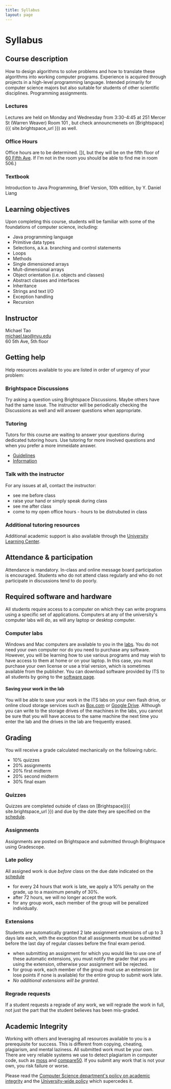 ```yaml
---
title: Syllabus
layout: page
---
```


# Syllabus

## Course description

How to design algorithms to solve problems and how to translate these algorithms into working computer programs. Experience is acquired through projects in a high-level programming language. Intended primarily for computer science majors but also suitable for students of other scientific disciplines. Programming assignments.


### Lectures

Lectures are held on Monday and Wednesday from 3:30-4:45 at
251 Mercer St (Warren Weaver) Room 101
, but check announcmenets on [Brightspace]({{ site.brightspace_url }}) as well.


### Office Hours
Office hours are to be determined.
[](, but they will be on the fifth floor of [60 Fifth Ave](https://goo.gl/maps/4qP6JmPEsjGqUHvt8). If I'm not in the room you should be able to find me in room 506.)

### Textbook

Introduction to Java Programming, Brief Version, 10th edition, by Y. Daniel Liang

## Learning objectives

Upon completing this course, students will be familiar with some of the foundations of computer science, including:

- Java programming language
- Primitive data types
- Selections, a.k.a. branching and control statements
- Loops
- Methods
- Single dimensioned arrays
- Mult-dimensional arrays
- Object orientation (i.e. objects and classes)
- Abstract classes and interfaces
- Inheritance
- Strings and text I/O
- Exception handling
- Recursion

## Instructor

Michael Tao<br />michael.tao@nyu.edu<br />60 5th Ave, 5th floor

## Getting help

Help resources available to you are listed in order of urgency of your problem:

### Brightspace Discussions
Try asking a question using Brightspace Discussions. Maybe others have had the same issue.
The instructor will be periodically checking the Discussions as well and will answer questions when appropriate.

### Tutoring

Tutors for this course are waiting to answer your questions during dedicated tutoring hours. Use tutoring for more involved questions and when you prefer a more immeidate answer.

- [Guidelines](./content/assets/cs101_tutoring_guidelines.pdf)
- [Information](./content/assets/cs101_tutoring_info.pdf)

### Talk with the instructor

For any issues at all, contact the instructor:

- see me before class
- raise your hand or simply speak during class
- see me after class
- come to my open office hours - hours to be distrubuted in class

### Additional tutoring resources

Additional academic support is also available through the [University Learning Center](http://www.nyu.edu/ulc).

## Attendance & participation

Attendance is mandatory. In-class and online message board participation is encouraged. Students who do not attend class regularly and who do not participate in discussions tend to do poorly.

## Required software and hardware

All students require access to a computer on which they can write programs using a specific set of applications. Computers at any of the university's computer labs will do, as will any laptop or desktop computer.

### Computer labs

Windows and Mac computers are available to you in the [labs](
https://www.nyu.edu/life/information-technology/teaching-and-learning-services/studios-and-computing-labs/student-technology-centers-computer-labs.html
).
You do not need your own computer nor do you need to purchase any software.
However, you will be learning how to use various programs and may wish to have
access to them at home or on your laptop. In this case, you must purchase your
own license or use a trial version, which is sometimes available from the
publisher. You can download software provided by ITS to all students by going
to the
[software page](
https://www.nyu.edu/life/information-technology/computing-support/software/software.html
).

#### Saving your work in the lab

You will be able to save your work in the ITS labs on your own flash drive, or
online cloud storage services such as [Box.com](https://nyu.box.com) or [Google
Drive](https://drive.google.com). Although you can write to the storage drives
of the machines in the labs, you cannot be sure that you will have access to
the same machine the next time you enter the lab and the drives in the lab are
frequently erased.

## Grading

You will receive a grade calculated mechanically on the following rubric.

- 10% quizzes
- 20% assignments
- 20% first midterm
- 20% second midterm
- 30% final exam

### Quizzes

Quizzes are completed outside of class on [Brightspace]({{ site.brightspace_url }}) and due by the date they are specified on the [schedule](./schedule).

### Assignments

Assignments are posted on Brightspace and submitted through Brightspace using Gradescope.

### Late policy

All assigned work is due _before_ class on the due date indicated on the [schedule](./schedule)

- for every 24 hours that work is late, we apply a 10% penalty on the grade, up
  to a maximum penalty of 30%.
- after 72 hours, we will no longer accept the work.
- for any group work, each member of the group will be penalized individually.

### Extensions

Students are automatically granted 2 late assignment extensions of up to 3 days
late each, with the exception that all assignments must be submitted before the
last day of regular classes before the final exam period.

- when submitting an assignment for which you would like to use one of these
  automatic extensions, you must notify the grader that you are using the
  extension, otherwise your assignment will be rejected.
- for group work, each member of the group must use an extension (or lose
  points if none is available) for the entire group to submit work late.
- _No additional extensions will be granted._

### Regrade requests

If a student requests a regrade of any work, we will regrade the work in full,
not just the part that the student believes has been mis-graded.


## Academic Integrity

Working with others and leveraging all resources available to you is a
prerequisite for success. This is different from copying, cheating, plagiarism,
and mental laziness. All submitted work must be your own. There are very
reliable systems we use to detect plagiarism in computer code, such as
[moss](http://theory.stanford.edu/~aiken/moss/) and
[compare50](https://github.com/cs50/compare50). If you submit any work that is
not your own, you risk failure or worse.

Please read the [Computer Science department's policy on academic
integrity](http://cs.nyu.edu/home/undergrad/policy.html) and the
[University-wide
policy](https://www.nyu.edu/about/policies-guidelines-compliance/policies-and-guidelines/academic-integrity-for-students-at-nyu.html)
which supercedes it.
